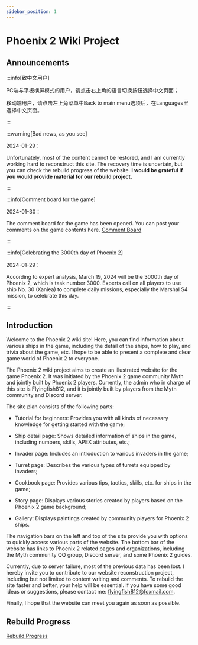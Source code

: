 ```yaml
---
sidebar_position: 1
---
```


# Phoenix 2 Wiki Project

## Announcements

:::info[致中文用户]

PC端与平板横屏模式的用户，请点击右上角的语言切换按钮选择中文页面；

移动端用户，请点击左上角菜单中Back to main menu选项后，在Languages里选择中文页面。

:::

:::warning[Bad news, as you see]

2024-01-29：

Unfortunately, most of the content cannot be restored, and I am currently working hard to reconstruct this site. The recovery time is uncertain, but you can check the rebuild progress of the website. **I would be grateful if you would provide material for our rebuild project.**

:::

:::info[Comment board for the game]

2024-01-30：

The comment board for the game has been opened. You can post your comments on the game contents here. [Comment Board](https://docs.google.com/document/d/1_jkdrGhIJJW54dpJPeAG3fi05eIgnP9Za5onfS-wuv8/edit?usp=sharing)

:::

:::info[Celebrating the 3000th day of Phoenix 2]

2024-01-29：

According to expert analysis, March 19, 2024 will be the 3000th day of Phoenix 2, which is task number 3000. Experts call on all players to use ship No. 30 (Xaniea) to complete daily missions, especially the Marshal S4 mission, to celebrate this day.

:::

## Introduction

Welcome to the Phoenix 2 wiki site! Here, you can find information about various ships in the game, including the detail of the ships, how to play, and trivia about the game, etc. I hope to be able to present a complete and clear game world of Phoenix 2 to everyone.

The Phoenix 2 wiki project aims to create an illustrated website for the game Phoenix 2. It was initiated by the Phoenix 2 game community Myth and jointly built by Phoenix 2 players. Currently, the admin who in charge of this site is Flyingfish812, and it is jointly built by players from the Myth community and Discord server.

The site plan consists of the following parts:

- Tutorial for beginners: Provides you with all kinds of necessary knowledge for getting started with the game;

- Ship detail page: Shows detailed information of ships in the game, including numbers, skills, APEX attributes, etc.;

- Invader page: Includes an introduction to various invaders in the game;

- Turret page: Describes the various types of turrets equipped by invaders;

- Cookbook page: Provides various tips, tactics, skills, etc. for ships in the game;

- Story page: Displays various stories created by players based on the Phoenix 2 game background;

- Gallery: Displays paintings created by community players for Phoenix 2 ships.

The navigation bars on the left and top of the site provide you with options to quickly access various parts of the website. The bottom bar of the website has links to Phoenix 2 related pages and organizations, including the Myth community QQ group, Discord server, and some Phoenix 2 guides.

Currently, due to server failure, most of the previous data has been lost. I hereby invite you to contribute to our website reconstruction project, including but not limited to content writing and comments. To rebuild the site faster and better, your help will be essential. If you have some good ideas or suggestions, please contact me: flyingfish812@foxmail.com.

Finally, I hope that the website can meet you again as soon as possible.

## Rebuild Progress

[Rebuild Progress](/docs/Rebuild_Progress.md)
